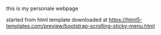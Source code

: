 

this is my personale webpage

started from html template downloaded at https://html5-templates.com/preview/bootstrap-scrolling-sticky-menu.html
